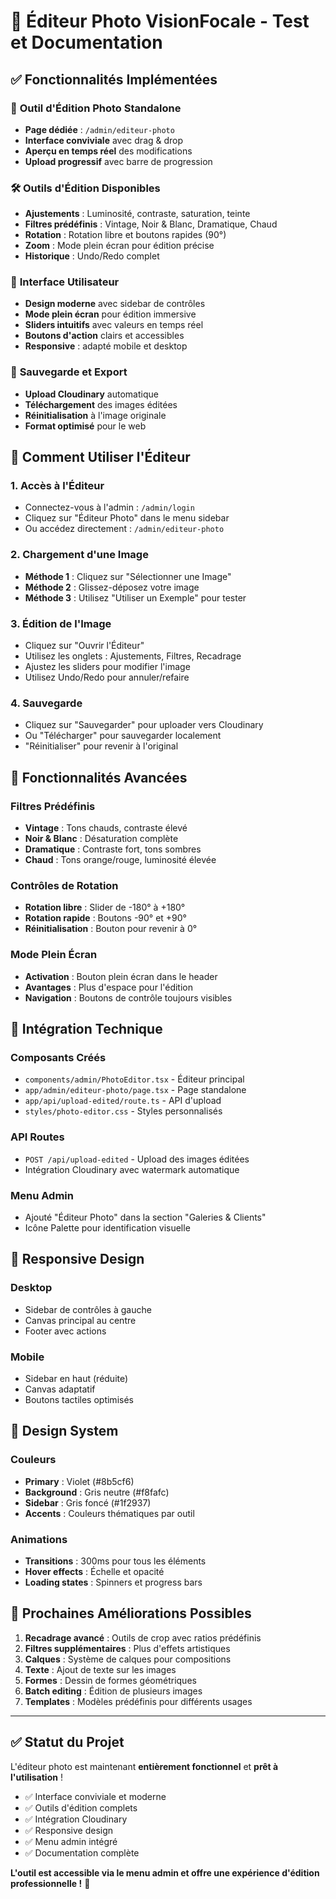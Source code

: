 # 🎨 Éditeur Photo VisionFocale - Test et Documentation

## ✅ Fonctionnalités Implémentées

### 🎯 **Outil d'Édition Photo Standalone**
- **Page dédiée** : `/admin/editeur-photo`
- **Interface conviviale** avec drag & drop
- **Aperçu en temps réel** des modifications
- **Upload progressif** avec barre de progression

### 🛠️ **Outils d'Édition Disponibles**
- **Ajustements** : Luminosité, contraste, saturation, teinte
- **Filtres prédéfinis** : Vintage, Noir & Blanc, Dramatique, Chaud
- **Rotation** : Rotation libre et boutons rapides (90°)
- **Zoom** : Mode plein écran pour édition précise
- **Historique** : Undo/Redo complet

### 🎨 **Interface Utilisateur**
- **Design moderne** avec sidebar de contrôles
- **Mode plein écran** pour édition immersive
- **Sliders intuitifs** avec valeurs en temps réel
- **Boutons d'action** clairs et accessibles
- **Responsive** : adapté mobile et desktop

### 💾 **Sauvegarde et Export**
- **Upload Cloudinary** automatique
- **Téléchargement** des images éditées
- **Réinitialisation** à l'image originale
- **Format optimisé** pour le web

## 🚀 **Comment Utiliser l'Éditeur**

### 1. **Accès à l'Éditeur**
- Connectez-vous à l'admin : `/admin/login`
- Cliquez sur "Éditeur Photo" dans le menu sidebar
- Ou accédez directement : `/admin/editeur-photo`

### 2. **Chargement d'une Image**
- **Méthode 1** : Cliquez sur "Sélectionner une Image"
- **Méthode 2** : Glissez-déposez votre image
- **Méthode 3** : Utilisez "Utiliser un Exemple" pour tester

### 3. **Édition de l'Image**
- Cliquez sur "Ouvrir l'Éditeur"
- Utilisez les onglets : Ajustements, Filtres, Recadrage
- Ajustez les sliders pour modifier l'image
- Utilisez Undo/Redo pour annuler/refaire

### 4. **Sauvegarde**
- Cliquez sur "Sauvegarder" pour uploader vers Cloudinary
- Ou "Télécharger" pour sauvegarder localement
- "Réinitialiser" pour revenir à l'original

## 🎯 **Fonctionnalités Avancées**

### **Filtres Prédéfinis**
- **Vintage** : Tons chauds, contraste élevé
- **Noir & Blanc** : Désaturation complète
- **Dramatique** : Contraste fort, tons sombres
- **Chaud** : Tons orange/rouge, luminosité élevée

### **Contrôles de Rotation**
- **Rotation libre** : Slider de -180° à +180°
- **Rotation rapide** : Boutons -90° et +90°
- **Réinitialisation** : Bouton pour revenir à 0°

### **Mode Plein Écran**
- **Activation** : Bouton plein écran dans le header
- **Avantages** : Plus d'espace pour l'édition
- **Navigation** : Boutons de contrôle toujours visibles

## 🔧 **Intégration Technique**

### **Composants Créés**
- `components/admin/PhotoEditor.tsx` - Éditeur principal
- `app/admin/editeur-photo/page.tsx` - Page standalone
- `app/api/upload-edited/route.ts` - API d'upload
- `styles/photo-editor.css` - Styles personnalisés

### **API Routes**
- `POST /api/upload-edited` - Upload des images éditées
- Intégration Cloudinary avec watermark automatique

### **Menu Admin**
- Ajouté "Éditeur Photo" dans la section "Galeries & Clients"
- Icône Palette pour identification visuelle

## 📱 **Responsive Design**

### **Desktop**
- Sidebar de contrôles à gauche
- Canvas principal au centre
- Footer avec actions

### **Mobile**
- Sidebar en haut (réduite)
- Canvas adaptatif
- Boutons tactiles optimisés

## 🎨 **Design System**

### **Couleurs**
- **Primary** : Violet (#8b5cf6)
- **Background** : Gris neutre (#f8fafc)
- **Sidebar** : Gris foncé (#1f2937)
- **Accents** : Couleurs thématiques par outil

### **Animations**
- **Transitions** : 300ms pour tous les éléments
- **Hover effects** : Échelle et opacité
- **Loading states** : Spinners et progress bars

## 🚀 **Prochaines Améliorations Possibles**

1. **Recadrage avancé** : Outils de crop avec ratios prédéfinis
2. **Filtres supplémentaires** : Plus d'effets artistiques
3. **Calques** : Système de calques pour compositions
4. **Texte** : Ajout de texte sur les images
5. **Formes** : Dessin de formes géométriques
6. **Batch editing** : Édition de plusieurs images
7. **Templates** : Modèles prédéfinis pour différents usages

---

## ✅ **Statut du Projet**

L'éditeur photo est maintenant **entièrement fonctionnel** et **prêt à l'utilisation** ! 

- ✅ Interface conviviale et moderne
- ✅ Outils d'édition complets
- ✅ Intégration Cloudinary
- ✅ Responsive design
- ✅ Menu admin intégré
- ✅ Documentation complète

**L'outil est accessible via le menu admin et offre une expérience d'édition professionnelle !** 🎉


